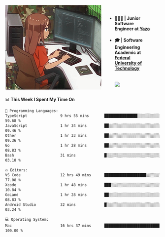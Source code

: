 
<body >
  <div style="display: flex; width: auto; margin-right: 30px ">
    <img align="right" width="312" height="274" style="padding-right:20px; " src="assets/umiko.gif" alt="Computer man" />
    <ul style="flex: 1;">
      <li><h4>🧑🏽‍💻 | Junior Software Engineer at <a href="https://www.yazo.com.br/">Yazo</a></h4></li>
      <li><h4>🎓 | Software Engineering Academic at <a href="http://www.utfpr.edu.br/">Federal University of Technology</a></h4></li>
      <br/>
      <a href="https://skillicons.dev">
        <img src="https://skillicons.dev/icons?i=ts,react,go,swift,c,ts,postgres,nodejs,js,heroku,gradle,firebase,flutter,docker,aws,arduino,redis,sqlite&theme=light&&perline=6 " />
      </a>
    </ul>  
    <br/>
  </div>
</body>


<!--START_SECTION:waka-->
📊 **This Week I Spent My Time On** 

```text
💬 Programming Languages: 
TypeScript               9 hrs 55 mins       ███████████████░░░░░░░░░░   59.68 % 
JavaScript               1 hr 34 mins        ██░░░░░░░░░░░░░░░░░░░░░░░   09.46 % 
Other                    1 hr 33 mins        ██░░░░░░░░░░░░░░░░░░░░░░░   09.36 % 
Go                       1 hr 28 mins        ██░░░░░░░░░░░░░░░░░░░░░░░   08.83 % 
Bash                     31 mins             █░░░░░░░░░░░░░░░░░░░░░░░░   03.18 % 

🔥 Editors: 
VS Code                  12 hrs 49 mins      ███████████████████░░░░░░   77.08 % 
Xcode                    1 hr 48 mins        ███░░░░░░░░░░░░░░░░░░░░░░   10.84 % 
GoLand                   1 hr 28 mins        ██░░░░░░░░░░░░░░░░░░░░░░░   08.83 % 
Android Studio           32 mins             █░░░░░░░░░░░░░░░░░░░░░░░░   03.24 % 

💻 Operating System: 
Mac                      16 hrs 37 mins      █████████████████████████   100.00 % 
```


<!--END_SECTION:waka-->

<!--
**danielr0d/danielr0d** is a ✨ _special_ ✨ repository because its `README.md` (this file) appears on your GitHub profile.

Here are some ideas to get you started:

- 🔭 I’m currently working on ...
- 🌱 I’m currently learning ...
- 👯 I’m looking to collaborate on ...
- 🤔 I’m looking for help with ...
- 💬 Ask me about ...
- 📫 How to reach me: ...
- 😄 Pronouns: ...
- ⚡ Fun fact: ...
-->
